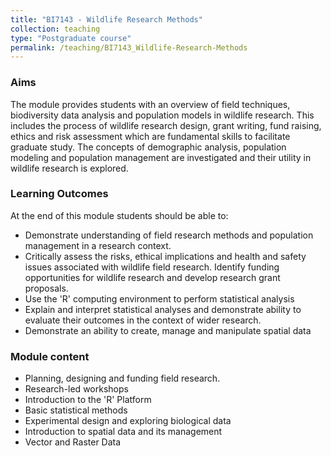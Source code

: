 ```yaml
---
title: "BI7143 - Wildlife Research Methods"
collection: teaching
type: "Postgraduate course"
permalink: /teaching/BI7143_Wildlife-Research-Methods
---
```


### Aims

The module provides students with an overview of field techniques, biodiversity data analysis and population models in wildlife research. This includes the process of wildlife research design, grant writing, fund raising, ethics and risk assessment which are fundamental skills to facilitate graduate study. The concepts of demographic analysis, population modeling and population management are investigated and their utility in wildlife research is explored. 

### Learning Outcomes

At the end of this module students should be able to:  

* Demonstrate understanding of field research methods and population management in a research context.
* Critically assess the risks, ethical implications and health and safety issues associated with wildlife field research. Identify funding opportunities for wildlife research and develop research grant proposals.
* Use the 'R' computing environment to perform statistical analysis
* Explain and interpret statistical analyses and demonstrate ability to evaluate their outcomes in the context of wider research. 
* Demonstrate an ability to create, manage and manipulate spatial data



### Module content


* Planning, designing and funding field research.
* Research-led workshops
* Introduction to the 'R' Platform
* Basic statistical methods
* Experimental design and exploring biological data
* Introduction to spatial data and its management
* Vector and Raster Data



